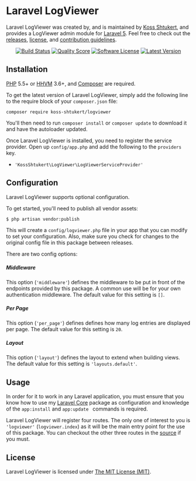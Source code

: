Laravel LogViewer
=================

Laravel LogViewer was created by, and is maintained by [Koss Shtukert](https://github.com/koss-shtukert), and provides a LogViewer admin module for [Laravel 5](http://laravel.com). Feel free to check out the [releases](https://github.com/koss-shtukert/LaravelLogViewer/releases), [license](LICENSE), and [contribution guidelines](CONTRIBUTING.md).

<p align="center">
<a href="https://travis-ci.org/koss-shtukert/LaravelLogViewer"><img src="https://travis-ci.org/koss-shtukert/LaravelLogViewer.svg?branch=master&style=flat" alt="Build Status"></img></a>
<a href="https://scrutinizer-ci.com/g/koss-shtukert/LaravelLogViewer"><img src="https://img.shields.io/scrutinizer/g/koss-shtukert/LaravelLogViewer.svg?style=flat-square" alt="Quality Score"></img></a>
<a href="LICENSE"><img src="https://img.shields.io/badge/license-MIT-brightgreen.svg?style=flat-square" alt="Software License"></img></a>
<a href="https://github.com/koss-shtukert/LaravelLogViewer/releases"><img src="https://img.shields.io/github/release/koss-shtukert/LaravelLogViewer.svg?style=flat-square" alt="Latest Version"></img></a>
</p>


## Installation

[PHP](https://php.net) 5.5+ or [HHVM](http://hhvm.com) 3.6+, and [Composer](https://getcomposer.org) are required.

To get the latest version of Laravel LogViewer, simply add the following line to the require block of your `composer.json` file:

```
composer require koss-shtukert/logviewer
```

You'll then need to run `composer install` or `composer update` to download it and have the autoloader updated.

Once Laravel LogViewer is installed, you need to register the service provider. Open up `config/app.php` and add the following to the `providers` key.

* `'KossShtukert\LogViewer\LogViewerServiceProvider'`


## Configuration

Laravel LogViewer supports optional configuration.

To get started, you'll need to publish all vendor assets:

```bash
$ php artisan vendor:publish
```

This will create a `config/logviewer.php` file in your app that you can modify to set your configuration. Also, make sure you check for changes to the original config file in this package between releases.

There are two config options:

##### Middleware

This option (`'middleware'`) defines the middleware to be put in front of the endpoints provided by this package. A common use will be for your own authentication middleware. The default value for this setting is `[]`.

##### Per Page

This option (`'per_page'`) defines defines how many log entries are displayed per page. The default value for this setting is `20`.

##### Layout

This option (`'layout'`) defines the layout to extend when building views. The default value for this setting is `'layouts.default'`.


## Usage

In order for it to work in any Laravel application, you must ensure that you know how to use my [Laravel Core](https://github.com/koss-shtukert/Laravel-Core) package as configuration and knowledge of the `app:install` and `app:update ` commands is required.

Laravel LogViewer will register four routes. The only one of interest to you is `'logviewer'` (`logviewer.index`) as it will be the main entry point for the use of this package. You can checkout the other three routes in the [source](https://github.com/koss-shtukert/LaravelLogViewerblob/master/src/Http/routes.php) if you must.


## License

Laravel LogViewer is licensed under [The MIT License (MIT)](LICENSE).
